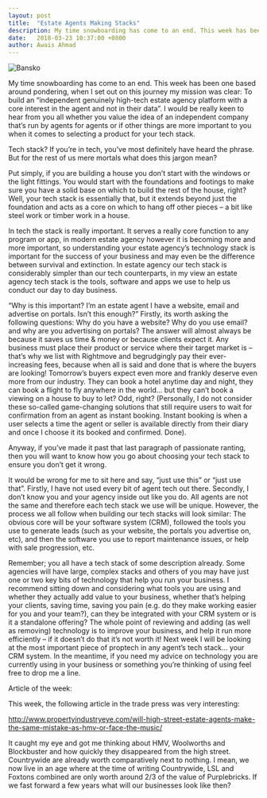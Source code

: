 ```yaml
---
layout: post
title:  "Estate Agents Making Stacks"
description: My time snowboarding has come to an end. This week has been one based around pondering, when I set out on this journey my...
date:   2018-03-23 10:37:00 +0800
author: Awais Ahmad
---
```


![Bansko]({{site.url}}/images/20-notes.png)


My time snowboarding has come to an end. This week has been one based around pondering, when I set out on this journey my mission was clear: To build an “independent genuinely high-tech estate agency platform with a core interest in the agent and not in their data”.  I would be really keen to hear from you all whether you value the idea of an independent company that’s run by agents for agents or if other things are more important to you when it comes to selecting a product for your tech stack.

Tech stack? If you’re in tech, you’ve most definitely have heard the phrase. But for the rest of us mere mortals what does this jargon mean?
<!--more-->

Put simply, if you are building a house you don’t start with the windows or the light fittings. You would start with the foundations and footings to make sure you have a solid base on which to build the rest of the house, right? Well, your tech stack is essentially that, but it extends beyond just the foundation and acts as a core on which to hang off other pieces – a bit like steel work or timber work in a house.

In tech the stack is really important. It serves a really core function to any program or app, in modern estate agency however it is becoming more and more important, so understanding your estate agency’s technology stack is important for the success of your business and may even be the difference between survival and extinction. In estate agency our tech stack is considerably simpler than our tech counterparts, in my view an estate agency tech stack is the tools, software and apps we use to help us conduct our day to day business.

“Why is this important? I’m an estate agent I have a website, email and advertise on portals. Isn’t this enough?”
Firstly, its worth asking the following questions: Why do you have a website? Why do you use email? and why are you advertising on portals? The answer will almost always be because it saves us time & money or because clients expect it. Any business must place their product or service where their target market is – that’s why we list with Rightmove and begrudgingly pay their ever-increasing fees, because when all is said and done that is where the buyers are looking! Tomorrow’s buyers expect even more and frankly deserve even more from our industry. They can book a hotel anytime day and night, they can book a flight to fly anywhere in the world… but they can’t book a viewing on a house to buy to let? Odd, right? (Personally, I do not consider these so-called game-changing solutions that still require users to wait for confirmation from an agent as instant booking. Instant booking is when a user selects a time the agent or seller is available directly from their diary and once I choose it its booked and confirmed. Done).

Anyway, if you’ve made it past that last paragraph of passionate ranting, then you will want to know how you go about choosing your tech stack to ensure you don’t get it wrong.

It would be wrong for me to sit here and say, “just use this” or “just use that”. Firstly, I have not used every bit of agent tech out there. Secondly, I don’t know you and your agency inside out like you do. All agents are not the same and therefore each tech stack we use will be unique. However, the process we all follow when building our tech stacks will look similar: The obvious core will be your software system (CRM), followed the tools you use to generate leads (such as your website, the portals you advertise on, etc), and then the software you use to report maintenance issues, or help with sale progression, etc.

Remember; you all have a tech stack of some description already. Some agencies will have large, complex stacks and others of you may have just one or two key bits of technology that help you run your business. I recommend sitting down and considering what tools you are using and whether they actually add value to your business, whether that’s helping your clients, saving time, saving you pain (e.g. do they make working easier for you and your team?), can they be integrated with your CRM system or is it a standalone offering? The whole point of reviewing and adding (as well as removing) technology is to improve your business, and help it run more efficiently – if it doesn’t do that it’s not worth it!  Next week I will be looking at the most important piece of proptech in any agent’s tech stack… your CRM system. In the meantime, if you need my advice on technology you are currently using in your business or something you’re thinking of using feel free to drop me a line.

Article of the week:

This week, the following article in the trade press was very interesting:

<a href="http://www.propertyindustryeye.com/will-high-street-estate-agents-make-the-same-mistake-as-hmv-or-face-the-music/
">http://www.propertyindustryeye.com/will-high-street-estate-agents-make-the-same-mistake-as-hmv-or-face-the-music/</a>

It caught my eye and got me thinking about HMV, Woolworths and Blockbuster and how quickly they disappeared from the high street. Countrywide are already worth comparatively next to nothing. I mean, we now live in an age where at the time of writing Countrywide, LSL and Foxtons combined are only worth around 2/3 of the value of Purplebricks. If we fast forward a few years what will our businesses look like then?
